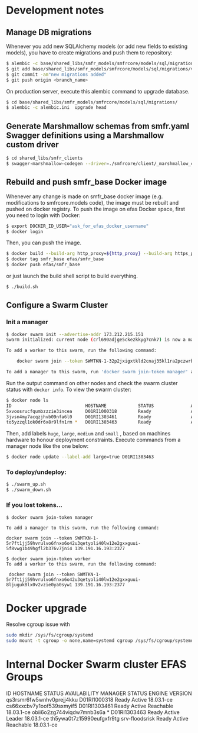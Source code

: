 # Development notes

## Manage DB migrations

Whenever you add new SQLAlchemy models (or add new fields to existing models), you have to create migrations and push them to repository:

```bash
$ alembic -c base/shared_libs/smfr_models/smfrcore/models/sql/migrations/alembic.ini revision --autogenerate -m "create new field or table"
$ git add base/shared_libs/smfr_models/smfrcore/models/sql/migrations/versions/*
$ git commit -am"new migrations added"
$ git push origin <branch_name>
```

On production server, execute this alembic command to upgrade database.

```bash
$ cd base/shared_libs/smfr_models/smfrcore/models/sql/migrations/
$ alembic -c alembic.ini  upgrade head
```

## Generate Marshmallow schemas from smfr.yaml Swagger definitions using a Marshmallow custom driver

```bash
$ cd shared_libs/smfr_clients
$ swagger-marshmallow-codegen --driver=./smfrcore/client/_marshmallow_custom.py:CustomDriver ../../restserver/src/swagger/smfr.yaml > ./smfrcore/client/marshmallow.py
```

## Rebuild and push smfr_base Docker image

Whenever any change is made on smfr_base docker image (e.g. modifications to smfrcore.models
code), the image must be rebuilt and pushed on docker registry.
To push the image on efas Docker space, first you need to login with Docker:

```bash
$ export DOCKER_ID_USER="ask_for_efas_docker_username"
$ docker login
```

Then, you can push the image.
```bash
$ docker build --build-arg http_proxy=${http_proxy} --build-arg https_proxy=${http_proxy} -t smfr_base base/.
$ docker tag smfr_base efas/smfr_base
$ docker push efas/smfr_base
```

or just launch the build shell script to build everything.

```bash
$ ./build.sh
```

## Configure a Swarm Cluster

### Init a manager

```bash
$ docker swarm init --advertise-addr 173.212.215.151
Swarm initialized: current node (crl690adjge5ckezkkyg7cnk7) is now a manager.

To add a worker to this swarm, run the following command:

    docker swarm join --token SWMTKN-1-32p2jxigxtkld2cnaj35kl1ra2pczwrbrgqlahje2yj6z1tkuq-4nbm1luuhrd1tseu0qw1bly65 173.212.215.151:2377

To add a manager to this swarm, run 'docker swarm join-token manager' and follow the instructions.
```

Run the output command on other nodes and check the swarm cluster status with `docker info`.
To view the swarm cluster:

```bash
$ docker node ls
ID                            HOSTNAME            STATUS              AVAILABILITY        MANAGER STATUS      ENGINE VERSION
5xvoosrucfqumbzzzie3incea     D01RI1000318        Ready               Active                                  18.03.1-ce
3jvsn4my7acqzjhvb09nfa6l0     D01RI1303461        Ready               Active                                  18.03.1-ce
to5yzzql1ok0dr6x8r9lfn1rm *   D01RI1303463        Ready               Active              Leader              18.03.1-ce
```

Then, add labels `huge`, `large`, `medium` and `small` , based on machines hardware to honour deployment constraints.
Execute commands from a manager node like the one below:

```bash
$ docker node update --label-add large=true D01RI1303463
```



### To deploy/undeploy:

```bash
$ ./swarm_up.sh
$ ./swarm_down.sh
```


### If you lost tokens...

```
$ docker swarm join-token manager

To add a manager to this swarm, run the following command:

docker swarm join --token SWMTKN-1-5r7ft1jj59hvrulvo6fnxo6o42u3qetyoli40lw12e2gxxguui-5f8vwg1b49hgfl2b376v7jni4 139.191.16.193:2377
```

```
$ docker swarm join-token worker
To add a worker to this swarm, run the following command:

 docker swarm join --token SWMTKN-1-5r7ft1jj59hvrulvo6fnxo6o42u3qetyoli40lw12e2gxxguui-8ljuguk8lx0v2vzie0ya0syw1 139.191.16.193:2377
```



# Docker upgrade

Resolve cgroup issue with

```bash
sudo mkdir /sys/fs/cgroup/systemd
sudo mount -t cgroup -o none,name=systemd cgroup /sys/fs/cgroup/systemd
```


# Internal Docker Swarm cluster EFAS Groups


ID                            HOSTNAME            STATUS              AVAILABILITY        MANAGER STATUS      ENGINE VERSION
qs3rsmr6fw5wnhv0prejj4kku     D01RI1000318        Ready               Active                                  18.03.1-ce
cs66xxcbv7y1oof539sxmyif5     D01RI1303461        Ready               Active              Reachable           18.03.1-ce
obii6o2zg744viqdw7mnb3s6a *   D01RI1303463        Ready               Active              Leader              18.03.1-ce
th5ywa0t7z15990eufgxfr9tg     srv-floodsrisk      Ready               Active              Reachable           18.03.1-ce